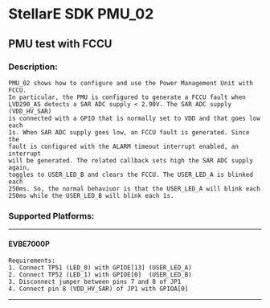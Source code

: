 # StellarE SDK PMU_02

## PMU test with FCCU

### Description: 
	PMU_02 shows how to configure and use the Power Management Unit with FCCU.
	In particular, the PMU is configured to generate a FCCU fault when 
	LVD290_AS detects a SAR ADC supply < 2.90V. The SAR ADC supply (VDD_HV_SAR)
	is connected with a GPIO that is normally set to VDD and that goes low each
	1s. When SAR ADC supply goes low, an FCCU fault is generated. Since the
	fault is configured with the ALARM timeout interrupt enabled, an interrupt
	will be generated. The related callback sets high the SAR ADC supply again,
	toggles to USER_LED_B and clears the FCCU. The USER_LED_A is blinked each
	250ms. So, the normal behaviuor is that the USER_LED_A will blink each
	250ms while the USER_LED_B will blink each 1s.
### Supported Platforms:
-----------------------------------------------------------
#### EVBE7000P
	Requirements:
	1. Connect TP51 (LED_0) with GPIOE[13] (USER_LED_A)
	2. Connect TP52 (LED_1) with GPIOE[0]  (USER_LED_B)
	3. Disconnect jumper between pins 7 and 8 of JP1
	4. Connect pin 8 (VDD_HV_SAR) of JP1 with GPIOA[0]
-----------------------------------------------------------